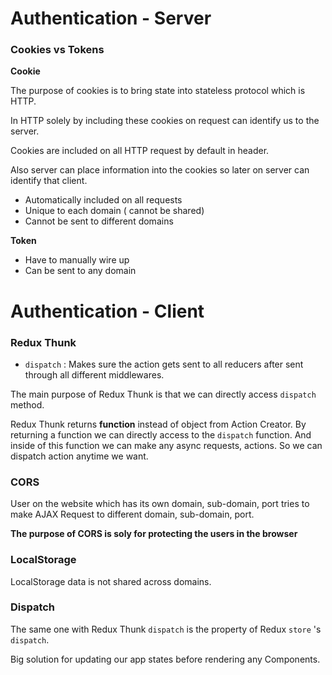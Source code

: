 # Authentication - Server

### Cookies vs Tokens

__Cookie__

The purpose of cookies is to bring state into stateless protocol which is HTTP.

In HTTP solely by including these cookies on request can identify us to the server.

Cookies are included on all HTTP request by default in header.

Also server can place information into the cookies so later on server can identify that client.

* Automatically included on all requests
* Unique to each domain ( cannot be shared)
* Cannot be sent to different domains



__Token__

* Have to manually wire up
* Can be sent to any domain



# Authentication - Client

### Redux Thunk

* ```dispatch``` : Makes sure the action gets sent to all reducers after sent through all different middlewares.

The main purpose of Redux Thunk is that we can directly access ```dispatch``` method.

Redux Thunk returns __function__ instead of object from Action Creator. By returning a function we can directly access to the ```dispatch``` function. And inside of this function we can make any async requests, actions. So we can dispatch action anytime we want.



### CORS

User on the website which has its own domain, sub-domain, port tries to make AJAX Request to different domain, sub-domain, port.

__The purpose of CORS is soly for protecting the users in the browser__



### LocalStorage

LocalStorage data is not shared across domains.



### Dispatch

The same one with Redux Thunk ```dispatch``` is the property of Redux ```store``` 's ```dispatch```.

Big solution for updating our app states before rendering any Components.